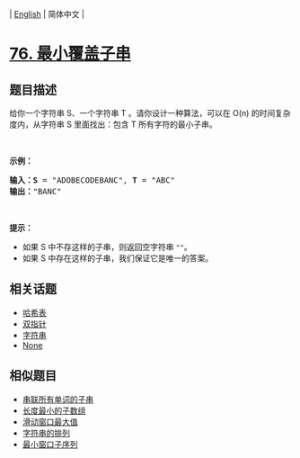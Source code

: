 
| [English](README_EN.md) | 简体中文 |

# [76. 最小覆盖子串](https://leetcode-cn.com/problems/minimum-window-substring/)

## 题目描述

<p>给你一个字符串 S、一个字符串 T 。请你设计一种算法，可以在 O(n) 的时间复杂度内，从字符串 S 里面找出：包含 T 所有字符的最小子串。</p>

<p>&nbsp;</p>

<p><strong>示例：</strong></p>

<pre><strong>输入：S</strong> = &quot;ADOBECODEBANC&quot;, <strong>T</strong> = &quot;ABC&quot;
<strong>输出：</strong>&quot;BANC&quot;</pre>

<p>&nbsp;</p>

<p><strong>提示：</strong></p>

<ul>
	<li>如果 S 中不存这样的子串，则返回空字符串 <code>&quot;&quot;</code>。</li>
	<li>如果 S 中存在这样的子串，我们保证它是唯一的答案。</li>
</ul>


## 相关话题

- [哈希表](https://leetcode-cn.com/tag/hash-table)
- [双指针](https://leetcode-cn.com/tag/two-pointers)
- [字符串](https://leetcode-cn.com/tag/string)
- [None](https://leetcode-cn.com/tag/sliding-window)

## 相似题目

- [串联所有单词的子串](../substring-with-concatenation-of-all-words/README.md)
- [长度最小的子数组](../minimum-size-subarray-sum/README.md)
- [滑动窗口最大值](../sliding-window-maximum/README.md)
- [字符串的排列](../permutation-in-string/README.md)
- [最小窗口子序列](../minimum-window-subsequence/README.md)
